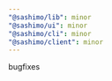 ```yaml
---
"@sashimo/lib": minor
"@sashimo/ui": minor
"@sashimo/cli": minor
"@sashimo/client": minor
---
```


bugfixes
